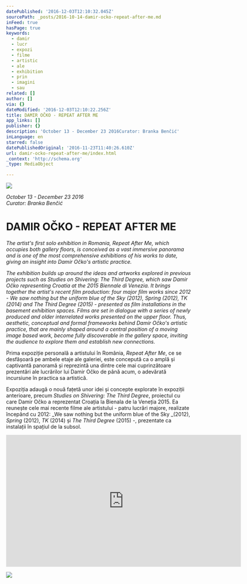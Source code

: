 ```yaml
---
datePublished: '2016-12-03T12:10:32.045Z'
sourcePath: _posts/2016-10-14-damir-ocko-repeat-after-me.md
inFeed: true
hasPage: true
keywords:
  - damir
  - lucr
  - expozi
  - filme
  - artistic
  - ale
  - exhibition
  - prin
  - imagini
  - sau
related: []
author: []
via: {}
dateModified: '2016-12-03T12:10:22.256Z'
title: DAMIR OČKO - REPEAT AFTER ME
app_links: []
publisher: {}
description: 'October 13 - December 23 2016Curator: Branka Benčić'
inLanguage: en
starred: false
datePublishedOriginal: '2016-11-23T11:40:26.610Z'
url: damir-ocko-repeat-after-me/index.html
_context: 'http://schema.org'
_type: MediaObject

---
```

![](https://the-grid-user-content.s3-us-west-2.amazonaws.com/90b3257c-9c70-4ffb-819c-da48d437b1b9.jpg)

_October 13 - December 23 2016_  
_Curator: Branka Benčić_

# DAMIR OČKO - REPEAT AFTER ME

_The artist's first solo exhibition in Romania, Repeat After Me, which occupies both gallery floors, is conceived as a vast immersive panorama and is one of the most comprehensive exhibitions of his works to date, giving an insight into Damir Očko's artistic practice._

_The exhibition builds up around the ideas and artworks explored in previous projects such as Studies on Shivering: The Third Degree, which saw Damir Očko representing Croatia at the 2015 Biennale di Venezia. It brings together the artist's recent film production: four major film works since 2012 - We saw nothing but the uniform blue of the Sky (2012), Spring (2012), TK (2014) and The Third Degree (2015) - presented as film installations in the basement exhibition spaces. Films are set in dialogue with a series of newly produced and older interrelated works presented on the upper floor. Thus, aesthetic, conceptual and formal frameworks behind Damir Očko's artistic practice, that are mainly shaped around a central position of a moving image based work, become fully discoverable in the gallery space, inviting the audience to explore them and establish new connections._

Prima expoziție personală a artistului în România, _Repeat After Me_, ce se desfășoară pe ambele etaje ale galeriei, este concepută ca o amplă și captivantă panoramă și reprezintă una dintre cele mai cuprinzătoare prezentări ale lucrărilor lui Damir Očko de până acum, o adevărată incursiune în practica sa artistică.

Expoziția adaugă o nouă fațetă unor idei și concepte explorate în expoziții anterioare, precum _Studies on Shivering: The Third Degree_, proiectul cu care Damir Očko a reprezentat Croația la Bienala de la Veneția 2015\. Ea reunește cele mai recente filme ale artistului - patru lucrări majore, realizate începând cu 2012: _We saw nothing but the uniform blue of the Sky _(2012), _Spring_ (2012), _TK_ (2014) și _The Third Degree_ (2015) -, prezentate ca instalații în spațiul de la subsol.

<iframe src="https://cdn.embedly.com/widgets/media.html?src=https%3A%2F%2Fwww.youtube.com%2Fembed%2FDlmOip_xgXY%3Ffeature%3Doembed&amp;url=http%3A%2F%2Fwww.youtube.com%2Fwatch%3Fv%3DDlmOip_xgXY&amp;image=https%3A%2F%2Fi.ytimg.com%2Fvi%2FDlmOip_xgXY%2Fhqdefault.jpg&amp;key=b7d04c9b404c499eba89ee7072e1c4f7&amp;type=text%2Fhtml&amp;schema=youtube" width="640" height="360" scrolling="no" frameborder="0" allowfullscreen="" style=""></iframe>

![](https://the-grid-user-content.s3-us-west-2.amazonaws.com/bb3be36f-bd15-400d-b56b-e6ce002269ae.jpg)